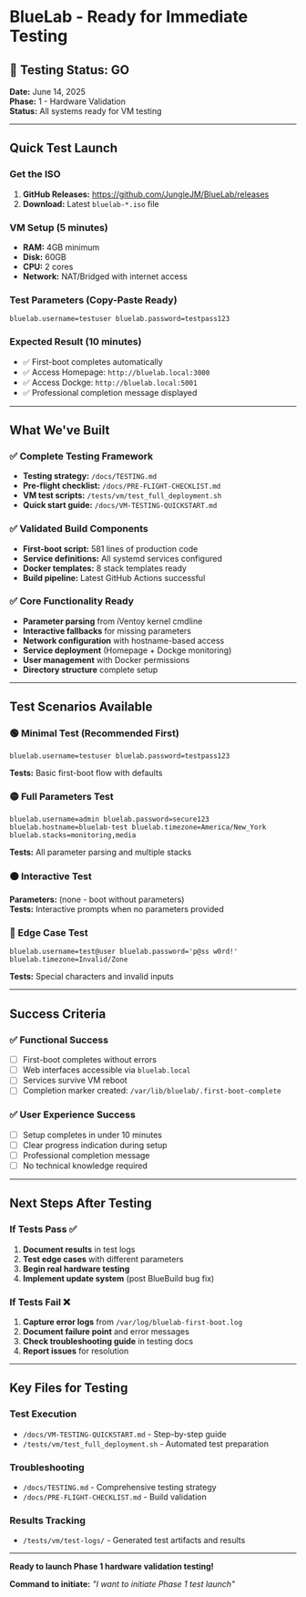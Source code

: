 # BlueLab - Ready for Immediate Testing

## 🚀 Testing Status: GO

**Date:** June 14, 2025  
**Phase:** 1 - Hardware Validation  
**Status:** All systems ready for VM testing

---

## Quick Test Launch

### Get the ISO
1. **GitHub Releases:** https://github.com/JungleJM/BlueLab/releases
2. **Download:** Latest `bluelab-*.iso` file

### VM Setup (5 minutes)
- **RAM:** 4GB minimum
- **Disk:** 60GB
- **CPU:** 2 cores
- **Network:** NAT/Bridged with internet access

### Test Parameters (Copy-Paste Ready)
```
bluelab.username=testuser bluelab.password=testpass123
```

### Expected Result (10 minutes)
- ✅ First-boot completes automatically
- ✅ Access Homepage: `http://bluelab.local:3000`
- ✅ Access Dockge: `http://bluelab.local:5001`
- ✅ Professional completion message displayed

---

## What We've Built

### ✅ Complete Testing Framework
- **Testing strategy:** `/docs/TESTING.md`
- **Pre-flight checklist:** `/docs/PRE-FLIGHT-CHECKLIST.md`  
- **VM test scripts:** `/tests/vm/test_full_deployment.sh`
- **Quick start guide:** `/docs/VM-TESTING-QUICKSTART.md`

### ✅ Validated Build Components
- **First-boot script:** 581 lines of production code
- **Service definitions:** All systemd services configured
- **Docker templates:** 8 stack templates ready
- **Build pipeline:** Latest GitHub Actions successful

### ✅ Core Functionality Ready
- **Parameter parsing** from iVentoy kernel cmdline
- **Interactive fallbacks** for missing parameters
- **Network configuration** with hostname-based access
- **Service deployment** (Homepage + Dockge monitoring)
- **User management** with Docker permissions
- **Directory structure** complete setup

---

## Test Scenarios Available

### 🟢 Minimal Test (Recommended First)
```
bluelab.username=testuser bluelab.password=testpass123
```
**Tests:** Basic first-boot flow with defaults

### 🟡 Full Parameters Test
```
bluelab.username=admin bluelab.password=secure123 bluelab.hostname=bluelab-test bluelab.timezone=America/New_York bluelab.stacks=monitoring,media
```
**Tests:** All parameter parsing and multiple stacks

### 🟠 Interactive Test
**Parameters:** (none - boot without parameters)  
**Tests:** Interactive prompts when no parameters provided

### 🔴 Edge Case Test
```
bluelab.username=test@user bluelab.password='p@ss w0rd!' bluelab.timezone=Invalid/Zone
```
**Tests:** Special characters and invalid inputs

---

## Success Criteria

### ✅ Functional Success
- [ ] First-boot completes without errors
- [ ] Web interfaces accessible via `bluelab.local`
- [ ] Services survive VM reboot
- [ ] Completion marker created: `/var/lib/bluelab/.first-boot-complete`

### ✅ User Experience Success  
- [ ] Setup completes in under 10 minutes
- [ ] Clear progress indication during setup
- [ ] Professional completion message
- [ ] No technical knowledge required

---

## Next Steps After Testing

### If Tests Pass ✅
1. **Document results** in test logs
2. **Test edge cases** with different parameters
3. **Begin real hardware testing**
4. **Implement update system** (post BlueBuild bug fix)

### If Tests Fail ❌
1. **Capture error logs** from `/var/log/bluelab-first-boot.log`
2. **Document failure point** and error messages
3. **Check troubleshooting guide** in testing docs
4. **Report issues** for resolution

---

## Key Files for Testing

### Test Execution
- `/docs/VM-TESTING-QUICKSTART.md` - Step-by-step guide
- `/tests/vm/test_full_deployment.sh` - Automated test preparation

### Troubleshooting
- `/docs/TESTING.md` - Comprehensive testing strategy
- `/docs/PRE-FLIGHT-CHECKLIST.md` - Build validation

### Results Tracking
- `/tests/vm/test-logs/` - Generated test artifacts and results

---

**Ready to launch Phase 1 hardware validation testing!**

**Command to initiate:** *"I want to initiate Phase 1 test launch"*